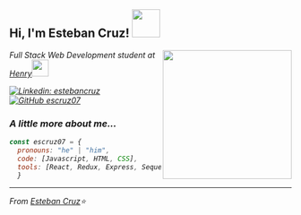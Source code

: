 <h2> Hi, I'm Esteban Cruz! <img src="https://media.giphy.com/media/ehC4SqtNcEeLAiu66w/giphy.gif" width="50"></h2>
<img align='right' src="https://media.giphy.com/media/ZbNJojSbuJvIIVGl2t/giphy.gif" width="230">
<p><em>Full Stack Web Development student at <a href="https://www.soyhenry.com/">Henry</a><img src="https://media.giphy.com/media/fYSnHlufseco8Fh93Z/giphy.gif" width="30">

[![Linkedin: estebancruz](https://img.shields.io/badge/-estebancruz-blue?style=flat-square&logo=Linkedin&logoColor=white&link=https://www.linkedin.com/in/esteban-cruz-lanchero/)](https://www.linkedin.com/in/esteban-cruz-lanchero/)
[![GitHub escruz07](https://img.shields.io/github/followers/escruz07?label=follow&style=social)](https://github.com/escruz07)


###  A little more about me...  

```javascript
const escruz07 = {
  pronouns: "he" | "him",
  code: [Javascript, HTML, CSS],
  tools: [React, Redux, Express, Sequelize, NodeJS, PostgresSQL, Git, Github],
  }
 ```
  
---

<p><em>From <a href="https://github.com/escruz07">Esteban Cruz</a>⭐️
